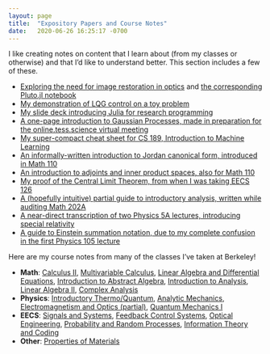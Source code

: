 ```yaml
---
layout: page
title:  "Expository Papers and Course Notes"
date:   2020-06-26 16:25:17 -0700
---
```


I like creating notes on content that I learn about (from my classes or otherwise) and that I’d like to understand better. This section includes a few of these.

- [Exploring the need for image restoration in optics](expository/phase_exposition.jl.html) and [the corresponding Pluto.jl notebook](expository/phase_exposition.jl)
- [My demonstration of LQG control on a toy problem](expository/control_exposition.pdf)
- [My slide deck introducing Julia for research programming](https://docs.google.com/presentation/d/1dvmnb5LJZTLZgEIhNHKpEvHhDMYvOkrQkkzFqFFNges/edit#slide=id.g9b606c9917_0_203)
- [A one-page introduction to Gaussian Processes, made in preparation for the online.tess.science virtual meeting](expository/gp_onepage.pdf)
- [My super-compact cheat sheet for CS 189, Introduction to Machine Learning](expository/CS189_Cheat_Sheet_Master.pdf)
- [An informally-written introduction to Jordan canonical form, introduced in Math 110](expository/jordan_intuitive.pdf)
- [An introduction to adjoints and inner product spaces, also for Math 110](expository/adjoints_ips.pdf)
- [My proof of the Central Limit Theorem, from when I was taking EECS 126](expository/clt.pdf)
- [A (hopefully intuitive) partial guide to introductory analysis, written while auditing Math 202A](expository/analysis.pdf)
- [A near-direct transcription of two Physics 5A lectures, introducing special relativity](expository/Relativity.pdf)
- [A guide to Einstein summation notation, due to my complete confusion in the first Physics 105 lecture](expository/einstein.pdf)

Here are my course notes from many of the classes I’ve taken at Berkeley!

- **Math**: [Calculus II](notes/math1b.pdf), [Multivariable Calculus](notes/math53.pdf), [Linear Algebra and Differential Equations](notes/math54.pdf), [Introduction to Abstract Algebra](notes/math113.pdf), [Introduction to Analysis](notes/math104.pdf), [Linear Algebra II](notes/math110.pdf), [Complex Analysis](notes/math185.pdf)
- **Physics**: [Introductory Thermo/Quantum](notes/physics5c.pdf), [Analytic Mechanics](notes/physics105.pdf), [Electromagnetism and Optics (partial)](notes/physics110a.pdf), [Quantum Mechanics I](notes/physics137a.pdf)
- **EECS**: [Signals and Systems](notes/ee120.pdf), [Feedback Control Systems](notes/eec128.pdf), [Optical Engineering](notes/ee118.pdf), [Probability and Random Processes](notes/eecs126.pdf), [Information Theory and Coding](notes/ee229a.pdf)
- **Other**: [Properties of Materials](notes/mse45.pdf)
